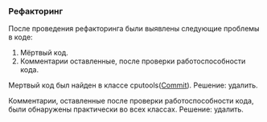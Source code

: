 ### Рефакторинг

После проведения рефакторинга были выявлены следующие проблемы в коде:

1. Мёртвый код.
2. Комментарии оставленные, после проверки работоспособности кода.

 Мертвый код был найден в классе cputools([Commit](https://github.com/v4rgon/course-project-tritpo/commit/7c275efeaf168841135eb6f164f03212a004e590)).
Решение: удалить.

 Комментарии, оставленные после проверки работоспособности кода, были обнаружены практически во всех классах.
Решение: удалить.
